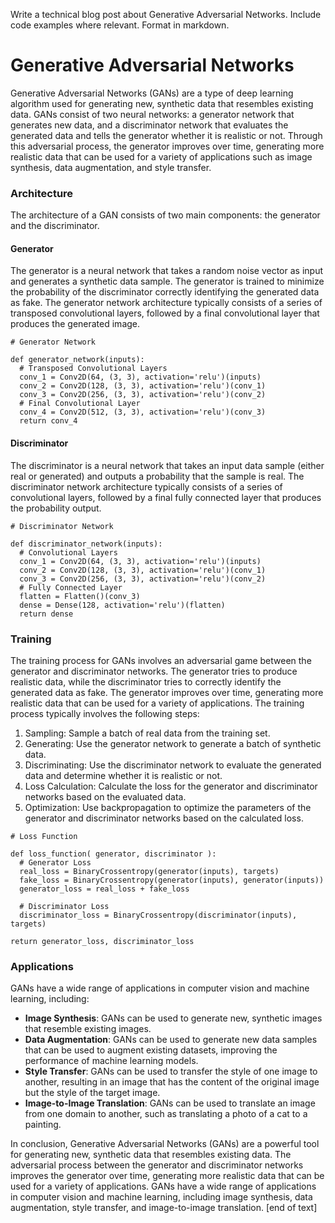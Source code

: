  Write a technical blog post about Generative Adversarial Networks. Include code examples where relevant. Format in markdown.
# Generative Adversarial Networks

Generative Adversarial Networks (GANs) are a type of deep learning algorithm used for generating new, synthetic data that resembles existing data. GANs consist of two neural networks: a generator network that generates new data, and a discriminator network that evaluates the generated data and tells the generator whether it is realistic or not. Through this adversarial process, the generator improves over time, generating more realistic data that can be used for a variety of applications such as image synthesis, data augmentation, and style transfer.
### Architecture

The architecture of a GAN consists of two main components: the generator and the discriminator.

#### Generator

The generator is a neural network that takes a random noise vector as input and generates a synthetic data sample. The generator is trained to minimize the probability of the discriminator correctly identifying the generated data as fake. The generator network architecture typically consists of a series of transposed convolutional layers, followed by a final convolutional layer that produces the generated image.
```
# Generator Network

def generator_network(inputs):
  # Transposed Convolutional Layers
  conv_1 = Conv2D(64, (3, 3), activation='relu')(inputs)
  conv_2 = Conv2D(128, (3, 3), activation='relu')(conv_1)
  conv_3 = Conv2D(256, (3, 3), activation='relu')(conv_2)
  # Final Convolutional Layer
  conv_4 = Conv2D(512, (3, 3), activation='relu')(conv_3)
  return conv_4
```
#### Discriminator

The discriminator is a neural network that takes an input data sample (either real or generated) and outputs a probability that the sample is real. The discriminator network architecture typically consists of a series of convolutional layers, followed by a final fully connected layer that produces the probability output.
```
# Discriminator Network

def discriminator_network(inputs):
  # Convolutional Layers
  conv_1 = Conv2D(64, (3, 3), activation='relu')(inputs)
  conv_2 = Conv2D(128, (3, 3), activation='relu')(conv_1)
  conv_3 = Conv2D(256, (3, 3), activation='relu')(conv_2)
  # Fully Connected Layer
  flatten = Flatten()(conv_3)
  dense = Dense(128, activation='relu')(flatten)
  return dense
```
### Training

The training process for GANs involves an adversarial game between the generator and discriminator networks. The generator tries to produce realistic data, while the discriminator tries to correctly identify the generated data as fake. The generator improves over time, generating more realistic data that can be used for a variety of applications.
The training process typically involves the following steps:

1. Sampling: Sample a batch of real data from the training set.
2. Generating: Use the generator network to generate a batch of synthetic data.
3. Discriminating: Use the discriminator network to evaluate the generated data and determine whether it is realistic or not.
4. Loss Calculation: Calculate the loss for the generator and discriminator networks based on the evaluated data.
5. Optimization: Use backpropagation to optimize the parameters of the generator and discriminator networks based on the calculated loss.
```
# Loss Function

def loss_function( generator, discriminator ):
  # Generator Loss
  real_loss = BinaryCrossentropy(generator(inputs), targets)
  fake_loss = BinaryCrossentropy(generator(inputs), generator(inputs))
  generator_loss = real_loss + fake_loss

  # Discriminator Loss
  discriminator_loss = BinaryCrossentropy(discriminator(inputs), targets)

return generator_loss, discriminator_loss
```
### Applications

GANs have a wide range of applications in computer vision and machine learning, including:


* **Image Synthesis**: GANs can be used to generate new, synthetic images that resemble existing images.
* **Data Augmentation**: GANs can be used to generate new data samples that can be used to augment existing datasets, improving the performance of machine learning models.
* **Style Transfer**: GANs can be used to transfer the style of one image to another, resulting in an image that has the content of the original image but the style of the target image.
* **Image-to-Image Translation**: GANs can be used to translate an image from one domain to another, such as translating a photo of a cat to a painting.


In conclusion, Generative Adversarial Networks (GANs) are a powerful tool for generating new, synthetic data that resembles existing data. The adversarial process between the generator and discriminator networks improves the generator over time, generating more realistic data that can be used for a variety of applications. GANs have a wide range of applications in computer vision and machine learning, including image synthesis, data augmentation, style transfer, and image-to-image translation. [end of text]


